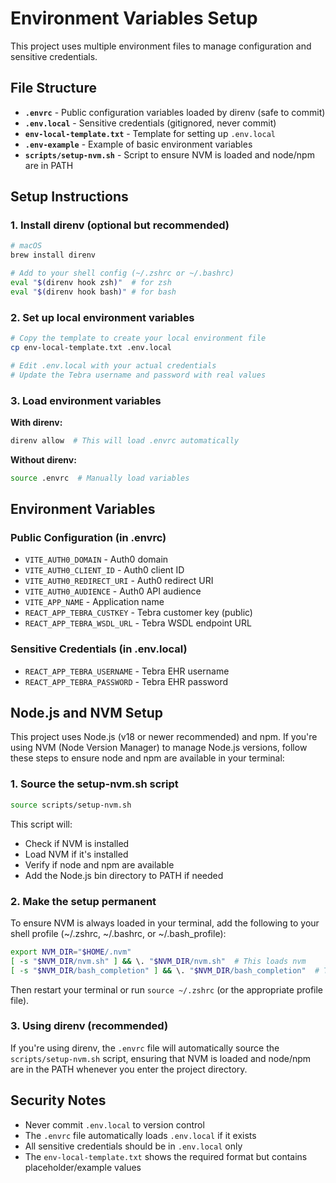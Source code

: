 # Environment Variables Setup

This project uses multiple environment files to manage configuration and
sensitive credentials.

## File Structure

- **`.envrc`** - Public configuration variables loaded by direnv (safe to commit)
- **`.env.local`** - Sensitive credentials (gitignored, never commit)
- **`env-local-template.txt`** - Template for setting up `.env.local`
- **`.env-example`** - Example of basic environment variables
- **`scripts/setup-nvm.sh`** - Script to ensure NVM is loaded and node/npm are in PATH

## Setup Instructions

### 1. Install direnv (optional but recommended)

```bash
# macOS
brew install direnv

# Add to your shell config (~/.zshrc or ~/.bashrc)
eval "$(direnv hook zsh)"  # for zsh
eval "$(direnv hook bash)" # for bash
```

### 2. Set up local environment variables

```bash
# Copy the template to create your local environment file
cp env-local-template.txt .env.local

# Edit .env.local with your actual credentials
# Update the Tebra username and password with real values
```

### 3. Load environment variables

**With direnv:**

```bash
direnv allow  # This will load .envrc automatically
```

**Without direnv:**

```bash
source .envrc  # Manually load variables
```

## Environment Variables

### Public Configuration (in .envrc)

- `VITE_AUTH0_DOMAIN` - Auth0 domain
- `VITE_AUTH0_CLIENT_ID` - Auth0 client ID
- `VITE_AUTH0_REDIRECT_URI` - Auth0 redirect URI
- `VITE_AUTH0_AUDIENCE` - Auth0 API audience
- `VITE_APP_NAME` - Application name
- `REACT_APP_TEBRA_CUSTKEY` - Tebra customer key (public)
- `REACT_APP_TEBRA_WSDL_URL` - Tebra WSDL endpoint URL

### Sensitive Credentials (in .env.local)

- `REACT_APP_TEBRA_USERNAME` - Tebra EHR username
- `REACT_APP_TEBRA_PASSWORD` - Tebra EHR password

## Node.js and NVM Setup

This project uses Node.js (v18 or newer recommended) and npm. If you're using NVM (Node Version Manager) to manage Node.js versions, follow these steps to ensure node and npm are available in your terminal:

### 1. Source the setup-nvm.sh script

```bash
source scripts/setup-nvm.sh
```

This script will:
- Check if NVM is installed
- Load NVM if it's installed
- Verify if node and npm are available
- Add the Node.js bin directory to PATH if needed

### 2. Make the setup permanent

To ensure NVM is always loaded in your terminal, add the following to your shell profile (~/.zshrc, ~/.bashrc, or ~/.bash_profile):

```bash
export NVM_DIR="$HOME/.nvm"
[ -s "$NVM_DIR/nvm.sh" ] && \. "$NVM_DIR/nvm.sh"  # This loads nvm
[ -s "$NVM_DIR/bash_completion" ] && \. "$NVM_DIR/bash_completion"  # This loads nvm bash_completion
```

Then restart your terminal or run `source ~/.zshrc` (or the appropriate profile file).

### 3. Using direnv (recommended)

If you're using direnv, the `.envrc` file will automatically source the `scripts/setup-nvm.sh` script, ensuring that NVM is loaded and node/npm are in the PATH whenever you enter the project directory.

## Security Notes

- Never commit `.env.local` to version control
- The `.envrc` file automatically loads `.env.local` if it exists
- All sensitive credentials should be in `.env.local` only
- The `env-local-template.txt` shows the required format but contains
  placeholder/example values

